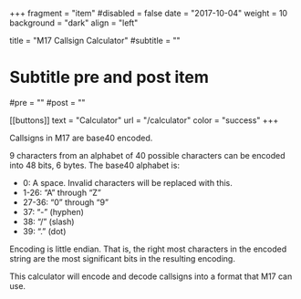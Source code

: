 +++
fragment = "item"
#disabled = false
date = "2017-10-04"
weight = 10
background = "dark"
align = "left"

title = "M17 Callsign Calculator"
#subtitle = ""

# Subtitle pre and post item
#pre = ""
#post = ""

[[buttons]]
  text = "Calculator"
  url = "/calculator"
  color = "success"
+++

Callsigns in M17 are base40 encoded.

9 characters from an alphabet of 40 possible characters can be encoded into 48 bits, 6 bytes. The base40 alphabet is:

* 0: A space. Invalid characters will be replaced with this.
* 1-26: “A” through “Z”
* 27-36: “0” through “9”
* 37: “-” (hyphen)
* 38: “/” (slash)
* 39: “.” (dot)

Encoding is little endian. That is, the right most characters in the encoded string are the most significant bits in the resulting encoding.

This calculator will encode and decode callsigns into a format that M17 can use.